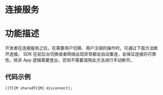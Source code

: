# 连接服务

# 功能描述

开发者在连接服务之后，在需要用户切换、用户注销的操作时，可通过下面方法断开连接。 SDK 在前后台切换或者网络出现异常都会自动重连，会保证连接的可靠性。除非 App 逻辑需要登出，否则不需要调用此方法进行手动断开。

## 代码示例

```objc
[[TCIM sharedTCIM] disconnect];
```